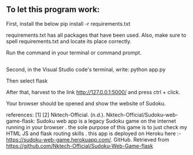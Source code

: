 ## To let this program work:
First, install the below 
pip install -r requirements.txt

requirements.txt has all packages that have been used. Also, make sure to spell requirements.txt and locate its place correctly.

Run the command in your terminal or command prompt.
##
Second, in the Visual Studio code's terminal, write:
python app.py

Then select flask 

After that, harvest to the link http://127.0.0.1:5000/ and press ctrl + click. 

Your browser should be opened and show the website of Sudoku.


references:
[1] 
[2] Nktech-Official. (n.d.). Nktech-Official/Sudoku-web-game-flask: Sudoku web app is a legacy Sudoku game on the internet running in your browser . the sole purpose of this game is to just check my HTML JS and flask routing skills . this app is deployed on Heroku here :- https://sudoku-web-game.herokuapp.com/. GitHub. Retrieved from https://github.com/Nktech-Official/Sudoku-Web-Game-flask 
